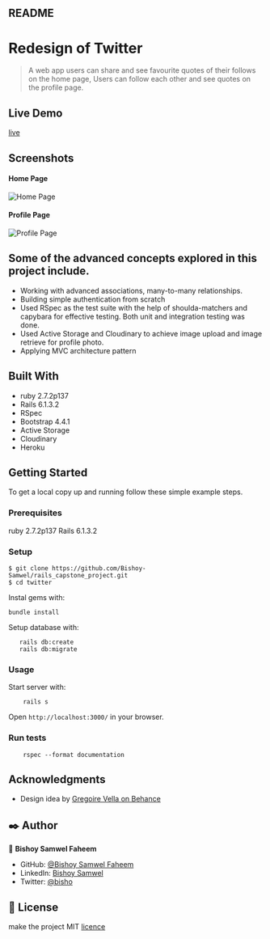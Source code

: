 ## README

# Redesign of Twitter

> A web app users can share and see favourite quotes of their follows on the home page, Users can follow each other and see quotes on the profile page.  

## Live Demo 
[live](https://bishoy-share-a-quote-project.herokuapp.com/)


## Screenshots

#### Home Page 
![Home Page](https://res.cloudinary.com/bishorails/image/upload/v1624030167/Screenshot_from_2021-06-18_17-28-43_aoyphk.png)

#### Profile Page
![Profile Page](https://res.cloudinary.com/bishorails/image/upload/v1624029514/Screenshot_from_2021-06-18_17-17-48_hovtbs.png)

## Some of the advanced concepts explored in this project include.

- Working with advanced associations, many-to-many relationships.
- Building simple authentication from scratch
- Used RSpec as the test suite with the help of shoulda-matchers and capybara for effective testing. Both unit and integration testing was done.
- Used Active Storage and Cloudinary to achieve image upload and image retrieve for profile photo.
- Applying MVC architecture pattern

## Built With

- ruby 2.7.2p137
- Rails 6.1.3.2
- RSpec
- Bootstrap 4.4.1
- Active Storage
- Cloudinary
- Heroku


## Getting Started

To get a local copy up and running follow these simple example steps.

### Prerequisites

ruby 2.7.2p137
Rails 6.1.3.2

### Setup

```
$ git clone https://github.com/Bishoy-Samwel/rails_capstone_project.git
$ cd twitter

```
Instal gems with:
```
bundle install
```
Setup database with:

```
   rails db:create
   rails db:migrate
```

### Usage

Start server with:

```
    rails s
```

Open `http://localhost:3000/` in your browser.

### Run tests

```
    rspec --format documentation
```

## Acknowledgments
- Design idea by [Gregoire Vella on Behance](https://www.behance.net/gregoirevella)

## ✒️ Author <a name = "author"></a>

👤 **Bishoy Samwel Faheem**

- GitHub: [@Bishoy Samwel Faheem](https://github.com/Bishoy-Samwel)
- LinkedIn: [Bishoy Samwel](https://www.linkedin.com/in/bishoy-samwuel-ss/)
- Twitter: [@bisho](https://twitter.com/BishoFaheem15)

## 📝 License

make the project MIT [licence](https://opensource.org/licenses/MIT)

